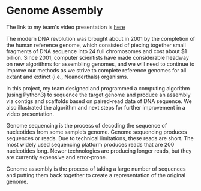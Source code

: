 # Genome Assembly 

The link to my team's video presentation is [here](https://youtu.be/ouNNXZKx5nE)

The modern DNA revolution was brought about in 2001 by the completion of the human reference genome,
which consisted of piecing together small fragments of DNA sequence into 24 full chromosomes and cost
about $1 billion. Since 2001, computer scientists have made considerable headway on new algorithms for
assembling genomes, and we will need to continue to improve our methods as we strive to complete reference
genomes for all extant and extinct (i.e., Neanderthals) organisms. 

In this project, my team designed and programmed a computing algorithm (using Python3) to sequence the target genome and produce an assembly via contigs and scaffolds based on paired-read data of DNA sequence. We also illustrated the algorithm and next steps for further improvement in a video presentation.

Genome sequencing is the process of decoding the sequence of nucleotides from some sample’s genome.
Genome sequencing produces sequences or reads. Due to technical limitations, these reads are short. The
most widely used sequencing platform produces reads that are 200 nucleotides long. Newer technologies are
producing longer reads, but they are currently expensive and error-prone.

Genome assembly is the process of taking a large number of sequences and putting them back together to
create a representation of the original genome.
